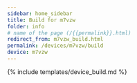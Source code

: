 ```yaml
---
sidebar: home_sidebar
title: Build for m7vzw
folder: info
# name of the page (/{{permalink}}.html)
redirect_from: m7vzw_build.html
permalink: /devices/m7vzw/build
device: m7vzw
---
```

{% include templates/device_build.md %}
